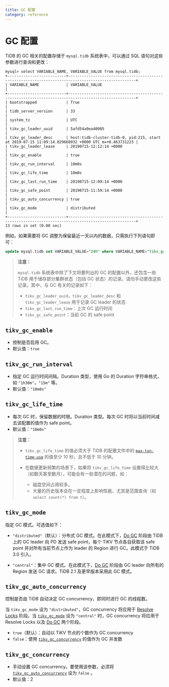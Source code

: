 ```yaml
---
title: GC 配置
category: reference
---
```


# GC 配置

TiDB 的 GC 相关的配置存储于 `mysql.tidb` 系统表中，可以通过 SQL 语句对这些参数进行查询和更改：

```plain
mysql> select VARIABLE_NAME, VARIABLE_VALUE from mysql.tidb;
+--------------------------+----------------------------------------------------------------------------------------------------+
| VARIABLE_NAME            | VARIABLE_VALUE                                                                                     |
+--------------------------+----------------------------------------------------------------------------------------------------+
| bootstrapped             | True                                                                                               |
| tidb_server_version      | 33                                                                                                 |
| system_tz                | UTC                                                                                                |
| tikv_gc_leader_uuid      | 5afd54a0ea40005                                                                                    |
| tikv_gc_leader_desc      | host:tidb-cluster-tidb-0, pid:215, start at 2019-07-15 11:09:14.029668932 +0000 UTC m=+0.463731223 |
| tikv_gc_leader_lease     | 20190715-12:12:14 +0000                                                                            |
| tikv_gc_enable           | true                                                                                               |
| tikv_gc_run_interval     | 10m0s                                                                                              |
| tikv_gc_life_time        | 10m0s                                                                                              |
| tikv_gc_last_run_time    | 20190715-12:09:14 +0000                                                                            |
| tikv_gc_safe_point       | 20190715-11:59:14 +0000                                                                            |
| tikv_gc_auto_concurrency | true                                                                                               |
| tikv_gc_mode             | distributed                                                                                        |
+--------------------------+----------------------------------------------------------------------------------------------------+
13 rows in set (0.00 sec)
```

例如，如果需要将 GC 调整为保留最近一天以内的数据，只需执行下列语句即可：

```sql
update mysql.tidb set VARIABLE_VALUE="24h" where VARIABLE_NAME="tikv_gc_life_time";
```

> **注意：**
>
> `mysql.tidb` 系统表中除了下文将要列出的 GC 的配置以外，还包含一些 TiDB 用于储存部分集群状态（包括 GC 状态）的记录。请勿手动更改这些记录。其中，与 GC 有关的记录如下：
>
> - `tikv_gc_leader_uuid`，`tikv_gc_leader_desc` 和 `tikv_gc_leader_lease` 用于记录 GC leader 的状态
> - `tikv_gc_last_run_time`：上次 GC 运行时间
> - `tikv_gc_safe_point`：当前 GC 的 safe point

## `tikv_gc_enable`

- 控制是否启用 GC。
- 默认值：`true`

## `tikv_gc_run_interval`

- 指定 GC 运行时间间隔。Duration 类型，使用 Go 的 Duration 字符串格式，如 `"1h30m"`，`"15m"` 等。
- 默认值：`"10m0s"`

## `tikv_gc_life_time`

- 每次 GC 时，保留数据的时限。Duration 类型。每次 GC 时将以当前时间减去该配置的值作为 safe point。
- 默认值：`"10m0s"`

> **注意：**
>
> - `tikv_gc_life_time` 的值必须大于 TiDB 的配置文件中的 [`max-txn-time-use`](v3.0/reference/configuration/tidb-server/configuration-file.md#max-txn-time-use) 的值至少 10 秒，且不低于 10 分钟。
>
> - 在数据更新频繁的场景下，如果将 `tikv_gc_life_time` 设置得比较大（如数天甚至数月），可能会有一些潜在的问题，如：
>     - 磁盘空间占用较多。
>     - 大量的历史版本会在一定程度上影响性能，尤其是范围查询（如 `select count(*) from t`）。

## `tikv_gc_mode`

指定 GC 模式。可选值如下：

- `"distributed"`（默认）：分布式 GC 模式。在此模式下，[Do GC](v3.0/reference/garbage-collection/overview.md#do-gc) 阶段由 TiDB 上的 GC leader 向 PD 发送 safe point，每个 TiKV 节点各自获取该 safe point 并对所有当前节点上作为 leader 的 Region 进行 GC。此模式于 TiDB 3.0 引入。

- `"central"`：集中 GC 模式。在此模式下，[Do GC](v3.0/reference/garbage-collection/overview.md#do-gc) 阶段由 GC leader 向所有的 Region 发送 GC 请求。TiDB 2.1 及更早版本采用此 GC 模式。

## `tikv_gc_auto_concurrency`

控制是否由 TiDB 自动决定 GC concurrency，即同时进行 GC 的线程数。

当 `tikv_gc_mode` 设为 `"distributed"`，GC concurrency 将应用于 [Resolve Locks](v3.0/reference/garbage-collection/overview.md#resolve-locks) 阶段。当 [`tikv_gc_mode`](#tikv_gc_mode) 设为 `"central"` 时，GC concurrency 将应用于 Resolve Locks 以及 [Do GC](v3.0/reference/garbage-collection/overview.md#do-gc) 两个阶段。

- `true`（默认）：自动以 TiKV 节点的个数作为 GC concurrency
- `false`：使用 [`tikv_gc_concurrency`](#tikv-gc-concurrency) 的值作为 GC 并发数

## `tikv_gc_concurrency`

- 手动设置 GC concurrency。要使用该参数，必须将 [`tikv_gc_auto_concurrency`](#tikv-gc-auto-concurrency) 设为 `false` 。
- 默认值：2
